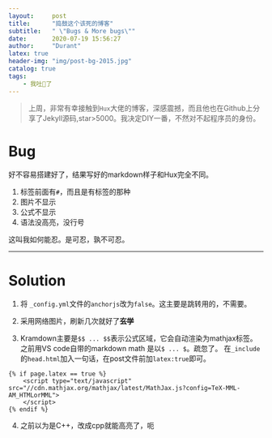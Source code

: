 ```yaml
---
layout:     post
title:      "捣鼓这个该死的博客"
subtitle:   " \"Bugs & More bugs\""
date:       2020-07-19 15:56:27
author:     "Durant"
latex: true
header-img: "img/post-bg-2015.jpg"
catalog: true
tags:
    - 我吐🤮了
---
```


> 上周，非常有幸接触到`Hux`大佬的博客，深感震撼，而且他也在Github上分享了Jekyll源码,star>5000。我决定DIY一番，不然对不起程序员的身份。

# Bug
好不容易搭建好了，结果写好的markdown样子和Hux完全不同。

1. 标签前面有`#`，而且是有标签的那种
2. 图片不显示
3. 公式不显示
4. 语法没高亮，没行号 

这叫我如何能忍。是可忍，孰不可忍。


---
# Solution

1. 将 `_config.yml`文件的`anchorjs`改为`false`。这主要是跳转用的，不需要。
2.  采用网络图片，刷新几次就好了~~**玄学**~~

3. Kramdown主要是`$$ ... $$`表示公式区域，它会自动渲染为mathjax标签。之前用VS code自带的markdown math 是以`$ ... $`。疏忽了。
在`_include`的`head.html`加入一句话，在post文件前加`latex:true`即可。

``` 
{% if page.latex == true %}
    <script type="text/javascript" src="//cdn.mathjax.org/mathjax/latest/MathJax.js?config=TeX-MML-AM_HTMLorMML">
    </script>
{% endif %}
``` 

4. 之前以为是C++，改成cpp就能高亮了，呃
    